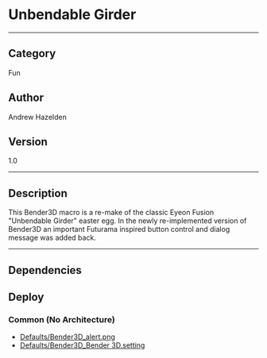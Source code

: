 # Unbendable Girder
___

## Category
Fun

## Author
Andrew Hazelden

## Version
1.0

___

## Description
This Bender3D macro is a re-make of the classic Eyeon Fusion "Unbendable Girder" easter egg. In the newly re-implemented version of Bender3D an important Futurama inspired button control and dialog message was added back.

___

## Dependencies

## Deploy

### Common (No Architecture)

<ul>
<li><a href="https://gitlab.com/WeSuckLess/Reactor/-/blob/master/Atoms/com.AndrewHazelden.UnbendableGirder/Defaults/Bender3D_alert.png?ref_type=heads">Defaults/Bender3D_alert.png</a></li>
<li><a href="https://gitlab.com/WeSuckLess/Reactor/-/blob/master/Atoms/com.AndrewHazelden.UnbendableGirder/Defaults/Bender3D_Bender 3D.setting?ref_type=heads">Defaults/Bender3D_Bender 3D.setting</a></li>
</ul>
